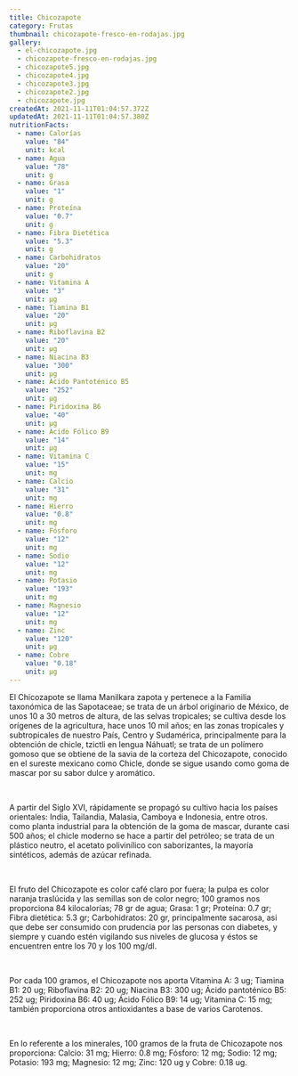 ```yaml
---
title: Chicozapote
category: Frutas
thumbnail: chicozapote-fresco-en-rodajas.jpg
gallery:
  - el-chicozapote.jpg
  - chicozapote-fresco-en-rodajas.jpg
  - chicozapote5.jpg
  - chicozapote4.jpg
  - chicozapote3.jpg
  - chicozapote2.jpg
  - chicozapote.jpg
createdAt: 2021-11-11T01:04:57.372Z
updatedAt: 2021-11-11T01:04:57.380Z
nutritionFacts:
  - name: Calorías
    value: "84"
    unit: kcal
  - name: Agua
    value: "78"
    unit: g
  - name: Grasa
    value: "1"
    unit: g
  - name: Proteína
    value: "0.7"
    unit: g
  - name: Fibra Dietética
    value: "5.3"
    unit: g
  - name: Carbohidratos
    value: "20"
    unit: g
  - name: Vitamina A
    value: "3"
    unit: µg
  - name: Tiamina B1
    value: "20"
    unit: µg
  - name: Riboflavina B2
    value: "20"
    unit: µg
  - name: Niacina B3
    value: "300"
    unit: µg
  - name: Ácido Pantoténico B5
    value: "252"
    unit: µg
  - name: Piridoxina B6
    value: "40"
    unit: µg
  - name: Ácido Fólico B9
    value: "14"
    unit: µg
  - name: Vitamina C
    value: "15"
    unit: mg
  - name: Calcio
    value: "31"
    unit: mg
  - name: Hierro
    value: "0.8"
    unit: mg
  - name: Fósforo
    value: "12"
    unit: mg
  - name: Sodio
    value: "12"
    unit: mg
  - name: Potasio
    value: "193"
    unit: mg
  - name: Magnesio
    value: "12"
    unit: mg
  - name: Zinc
    value: "120"
    unit: µg
  - name: Cobre
    value: "0.18"
    unit: µg
---
```

El Chicozapote se llama Manilkara zapota y pertenece a la Familia taxonómica de las Sapotaceae; se trata de un árbol originario de México, de unos 10 a 30 metros de altura, de las selvas tropicales; se cultiva desde los orígenes de la agricultura, hace unos 10 mil años; en las zonas tropicales y subtropicales de nuestro País, Centro y Sudamérica, principalmente para la obtención de chicle, tzictli en lengua Náhuatl; se trata de un polímero gomoso que se obtiene de la savia de la corteza del Chicozapote, conocido en el sureste mexicano como Chicle, donde se sigue usando como goma de mascar por su sabor dulce y aromático.

<br/>

A partir del Siglo XVI, rápidamente se propagó su cultivo hacia los países orientales: India, Tailandia, Malasia, Camboya e Indonesia, entre otros. como planta industrial para la obtención de la goma de mascar, durante casi 500 años; el chicle moderno se hace a partir del petróleo; se trata de un plástico neutro, el acetato polivinílico con saborizantes, la mayoría sintéticos, además de azúcar refinada.

<br/>

El fruto del Chicozapote es color café claro por fuera; la pulpa es color naranja traslúcida y las semillas son de color negro; 100 gramos nos proporciona 84 kilocalorías; 78 gr de agua; Grasa: 1 gr; Proteína: 0.7 gr; Fibra dietética: 5.3 gr; Carbohidratos: 20 gr, principalmente sacarosa, asi que debe ser consumido con prudencia por las personas con diabetes, y siempre y cuando estén vigilando sus niveles de glucosa y éstos se encuentren entre los 70 y los 100 mg/dl.

<br/>

Por cada 100 gramos, el Chicozapote nos aporta Vitamina A: 3 ug; Tiamina B1: 20 ug; Riboflavina B2: 20 ug; Niacina B3: 300 ug; Ácido pantoténico B5: 252 ug; Piridoxina B6: 40 ug; Ácido Fólico B9: 14 ug; Vitamina C: 15 mg; también proporciona otros antioxidantes a base de varios Carotenos.

<br/>

En lo referente a los minerales, 100 gramos de la fruta de Chicozapote nos proporciona: Calcio: 31 mg; Hierro: 0.8 mg; Fósforo: 12 mg; Sodio: 12 mg; Potasio: 193 mg; Magnesio: 12 mg; Zinc: 120 ug y Cobre: 0.18 ug.